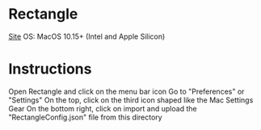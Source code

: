 # Rectangle
[Site](https://rectangleapp.com/)
OS: MacOS 10.15+ (Intel and Apple Silicon)

# Instructions
Open Rectangle and click on the menu bar icon 
Go to "Preferences" or "Settings"
On the top, click on the third icon shaped like the Mac Settings Gear
On the bottom right, click on import and upload the "RectangleConfig.json" file from this directory
